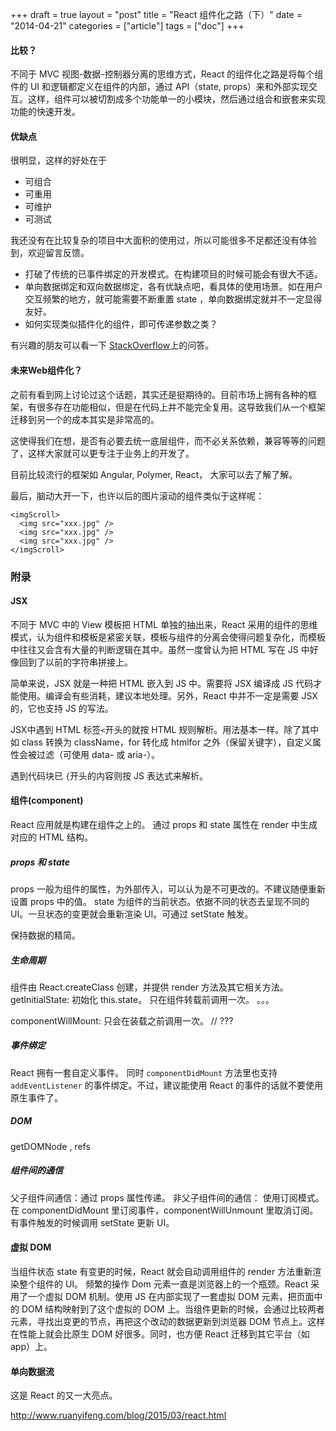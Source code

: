 +++
draft = true
layout = "post"
title = "React 组件化之路（下）"
date = "2014-04-21"
categories = ["article"]
tags = ["doc"]
+++

#### 比较？
不同于 MVC 视图-数据-控制器分离的思维方式，React 的组件化之路是将每个组件的 UI 和逻辑都定义在组件的内部，通过 API（state, props）来和外部实现交互。这样，组件可以被切割成多个功能单一的小模块，然后通过组合和嵌套来实现功能的快速开发。

#### 优缺点
很明显，这样的好处在于
* 可组合
* 可重用
* 可维护
* 可测试

我还没有在比较复杂的项目中大面积的使用过，所以可能很多不足都还没有体验到，欢迎留言反馈。
* 打破了传统的已事件绑定的开发模式。在构建项目的时候可能会有很大不适。
* 单向数据绑定和双向数据绑定，各有优缺点吧，看具体的使用场景。如在用户交互频繁的地方，就可能需要不断重置 state ，单向数据绑定就并不一定显得友好。
* 如何实现类似插件化的组件，即可传递参数之类？

有兴趣的朋友可以看一下 [StackOverflow](http://programmers.stackexchange.com/questions/225400/pros-and-cons-of-facebooks-react-vs-web-components-polymer)上的问答。

#### 未来Web组件化？
之前有看到网上讨论过这个话题，其实还是挺期待的。目前市场上拥有各种的框架，有很多存在功能相似，但是在代码上并不能完全复用。这导致我们从一个框架迁移到另一个的成本其实是非常高的。

这使得我们在想，是否有必要去统一底层组件，而不必关系依赖，兼容等等的问题了，这样大家就可以更专注于业务上的开发了。

目前比较流行的框架如 Angular, Polymer, React， 大家可以去了解了解。

最后，脑动大开一下，也许以后的图片滚动的组件类似于这样呢：

    <imgScroll>
      <img src="xxx.jpg" />
      <img src="xxx.jpg" />
      <img src="xxx.jpg" />
    </imgScroll>


### 附录

#### JSX
不同于 MVC 中的 View 模板把 HTML 单独的抽出来，React 采用的组件的思维模式，认为组件和模板是紧密关联，模板与组件的分离会使得问题复杂化，而模板中往往又会含有大量的判断逻辑在其中。虽然一度曾认为把 HTML 写在 JS 中好像回到了以前的字符串拼接上。

简单来说，JSX 就是一种把 HTML 嵌入到 JS 中。需要将 JSX 编译成 JS 代码才能使用。编译会有些消耗，建议本地处理。另外，React 中并不一定是需要 JSX 的，它也支持 JS 的写法。

JSX中遇到 HTML 标签`<`开头的就按 HTML 规则解析。用法基本一样。除了其中如 class 转换为 className，for 转化成 htmlfor 之外（保留关键字），自定义属性会被过滤（可使用 data- 或 aria-）。

遇到代码块已 `{`开头的内容则按 JS 表达式来解析。

#### 组件(component)
React 应用就是构建在组件之上的。
通过 props 和 state 属性在 render 中生成对应的 HTML 结构。

##### props 和 state
props 一般为组件的属性，为外部传入，可以认为是不可更改的。不建议随便重新设置 props 中的值。
state 为组件的当前状态。依据不同的状态去呈现不同的 UI。一旦状态的变更就会重新渲染 UI。可通过 setState 触发。

保持数据的精简。

##### 生命周期
组件由 React.createClass 创建，并提供 render 方法及其它相关方法。
getInitialState: 初始化 this.state。 只在组件转载前调用一次。
。。。

componentWillMount:
只会在装载之前调用一次。 // ???

##### 事件绑定
React 拥有一套自定义事件。
同时 `componentDidMount` 方法里也支持 `addEventListener` 的事件绑定。不过，建议能使用 React 的事件的话就不要使用原生事件了。

##### DOM
getDOMNode , refs

##### 组件间的通信
父子组件间通信：通过 props 属性传递。
非父子组件间的通信： 使用订阅模式。在 componentDidMount 里订阅事件，componentWillUnmount 里取消订阅。有事件触发的时候调用 setState 更新 UI。


#### 虚拟 DOM
当组件状态 state 有变更的时候，React 就会自动调用组件的 render 方法重新渲染整个组件的 UI。
频繁的操作 Dom 元素一直是浏览器上的一个瓶颈。React 采用了一个虚拟 DOM 机制。使用 JS 在内部实现了一套虚拟 DOM 元素，把页面中的 DOM 结构映射到了这个虚拟的 DOM 上。当组件更新的时候，会通过比较两者元素，寻找出变更的节点，再把这个改动的数据更新到浏览器 DOM 节点上。这样在性能上就会比原生 DOM 好很多。同时，也方便 React 迁移到其它平台（如 app）上。

#### 单向数据流
这是 React 的又一大亮点。









http://www.ruanyifeng.com/blog/2015/03/react.html






